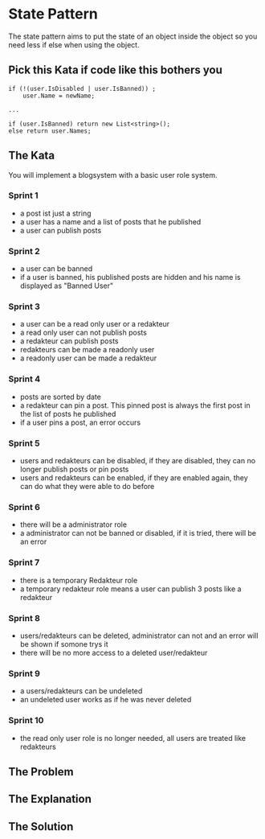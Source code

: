 # State Pattern
The state pattern aims to put the state of an object inside the object so you need less if else when using the object.

## Pick this Kata if code like this bothers you
```
if (!(user.IsDisabled | user.IsBanned)) ;
    user.Name = newName;

...

if (user.IsBanned) return new List<string>();
else return user.Names;
```

## The Kata
You will implement a blogsystem with a basic user role system.

### Sprint 1
- a post ist just a string
- a user has a name and a list of posts that he published
- a user can publish posts

### Sprint 2
- a user can be banned
- if a user is banned, his published posts are hidden and his name is displayed as "Banned User"

### Sprint 3
- a user can be a read only user or a redakteur
- a read only user can not publish posts
- a redakteur can publish posts
- redakteurs can be made a readonly user
- a readonly user can be made a redakteur

### Sprint 4
- posts are sorted by date
- a redakteur can pin a post. This pinned post is always the first post in the list of posts he published
- if a user pins a post, an error occurs

### Sprint 5
- users and redakteurs can be disabled, if they are disabled, they can no longer publish posts or pin posts
- users and redakteurs can be enabled, if they are enabled again, they can do what they were able to do before

### Sprint 6
- there will be a administrator role
- a administrator can not be banned or disabled, if it is tried, there will be an error

### Sprint 7
- there is a temporary Redakteur role
- a temporary redakteur role means a user can publish 3 posts like a redakteur

### Sprint 8
- users/redakteurs can be deleted, administrator can not and an error will be shown if somone trys it
- there will be no more access to a deleted user/redakteur

### Sprint 9
- a users/redakteurs can be undeleted
- an undeleted user works as if he was never deleted

### Sprint 10
- the read only user role is no longer needed, all users are treated like redakteurs

## The Problem

## The Explanation

## The Solution